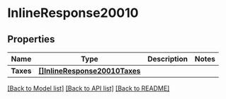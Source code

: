 # InlineResponse20010

## Properties

Name | Type | Description | Notes
------------ | ------------- | ------------- | -------------
**Taxes** | [**[]InlineResponse20010Taxes**](inline_response_200_10_taxes.md) |  | 

[[Back to Model list]](../README.md#documentation-for-models) [[Back to API list]](../README.md#documentation-for-api-endpoints) [[Back to README]](../README.md)


